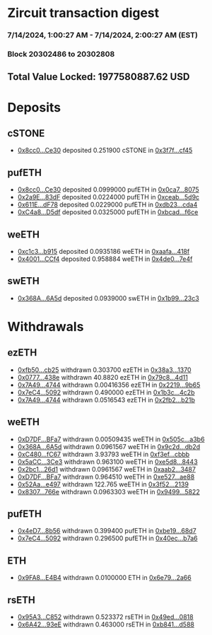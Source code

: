 # Zircuit transaction digest
### 7/14/2024, 1:00:27 AM - 7/14/2024, 2:00:27 AM (EST)
### Block 20302486 to 20302808

## Total Value Locked: 1977580887.62 USD

# Deposits
## cSTONE
- [0x8cc0...Ce30](https://etherscan.io/address/0x8cc0a0C64e75e8082EBCe935EA8F51C9547DCe30) deposited 0.251900 cSTONE in [0x3f7f...cf45](https://etherscan.io/tx/0x8cc0a0C64e75e8082EBCe935EA8F51C9547DCe30)
## pufETH
- [0x8cc0...Ce30](https://etherscan.io/address/0x8cc0a0C64e75e8082EBCe935EA8F51C9547DCe30) deposited 0.0999000 pufETH in [0x0ca7...8075](https://etherscan.io/tx/0x8cc0a0C64e75e8082EBCe935EA8F51C9547DCe30)
- [0x2a9E...83dF](https://etherscan.io/address/0x2a9EE4cd01c03aBcc644035650ab91E5733083dF) deposited 0.0224000 pufETH in [0xceab...5d9c](https://etherscan.io/tx/0x2a9EE4cd01c03aBcc644035650ab91E5733083dF)
- [0x611E...dF78](https://etherscan.io/address/0x611Eb2E5a9575B4a951267A917b370749A86dF78) deposited 0.0229000 pufETH in [0xdb23...cda4](https://etherscan.io/tx/0x611Eb2E5a9575B4a951267A917b370749A86dF78)
- [0xC4a8...D5df](https://etherscan.io/address/0xC4a81E3dAA4f287E800ff2A69Dc76cE52f02D5df) deposited 0.0325000 pufETH in [0xbcad...f6ce](https://etherscan.io/tx/0xC4a81E3dAA4f287E800ff2A69Dc76cE52f02D5df)
## weETH
- [0xc1c3...b915](https://etherscan.io/address/0xc1c3149b8758615Bd14C4A16697B0dbD4914b915) deposited 0.0935186 weETH in [0xaafa...418f](https://etherscan.io/tx/0xc1c3149b8758615Bd14C4A16697B0dbD4914b915)
- [0x4001...CCf4](https://etherscan.io/address/0x400137F99f125146944288e5D93FD8376247CCf4) deposited 0.958884 weETH in [0x4de0...7e4f](https://etherscan.io/tx/0x400137F99f125146944288e5D93FD8376247CCf4)
## swETH
- [0x368A...6A5d](https://etherscan.io/address/0x368A6AF836f33c7e7A5A759C0D0BfBbd9d206A5d) deposited 0.0939000 swETH in [0x1b99...23c3](https://etherscan.io/tx/0x368A6AF836f33c7e7A5A759C0D0BfBbd9d206A5d)
# Withdrawals
## ezETH
- [0xfb50...cb25](https://etherscan.io/address/0xfb5000582e2e659a311cE7A1c0D1F0Bb6Ec0cb25) withdrawn 0.303700 ezETH in [0x38a3...1370](https://etherscan.io/tx/0xfb5000582e2e659a311cE7A1c0D1F0Bb6Ec0cb25)
- [0x0777...438e](https://etherscan.io/address/0x07775091C561A21413D59ED57582BC4899a7438e) withdrawn 40.8820 ezETH in [0x79c8...4d11](https://etherscan.io/tx/0x07775091C561A21413D59ED57582BC4899a7438e)
- [0x7A49...4744](https://etherscan.io/address/0x7A493Be5c2ce014cD049Bf178a1ac0Db1B434744) withdrawn 0.00416356 ezETH in [0x2219...9b65](https://etherscan.io/tx/0x7A493Be5c2ce014cD049Bf178a1ac0Db1B434744)
- [0x7eC4...5092](https://etherscan.io/address/0x7eC4F936d7fA748D8D446E310Ca98ab05F7f5092) withdrawn 0.490000 ezETH in [0x1b3c...4c2b](https://etherscan.io/tx/0x7eC4F936d7fA748D8D446E310Ca98ab05F7f5092)
- [0x7A49...4744](https://etherscan.io/address/0x7A493Be5c2ce014cD049Bf178a1ac0Db1B434744) withdrawn 0.0516543 ezETH in [0x2fb2...b21b](https://etherscan.io/tx/0x7A493Be5c2ce014cD049Bf178a1ac0Db1B434744)
## weETH
- [0xD7DF...BFa7](https://etherscan.io/address/0xD7DF7E085214743530afF339aFC420c7c720BFa7) withdrawn 0.00509435 weETH in [0x505c...a3b6](https://etherscan.io/tx/0xD7DF7E085214743530afF339aFC420c7c720BFa7)
- [0x368A...6A5d](https://etherscan.io/address/0x368A6AF836f33c7e7A5A759C0D0BfBbd9d206A5d) withdrawn 0.0961567 weETH in [0x9c2d...db2d](https://etherscan.io/tx/0x368A6AF836f33c7e7A5A759C0D0BfBbd9d206A5d)
- [0xC480...fC67](https://etherscan.io/address/0xC48007ab7967AB40fC1D2D2e76b33F96d507fC67) withdrawn 3.93793 weETH in [0xf3ef...cbbb](https://etherscan.io/tx/0xC48007ab7967AB40fC1D2D2e76b33F96d507fC67)
- [0x5aCC...3Ce3](https://etherscan.io/address/0x5aCCD75a0CaA1ac978d0Ed84e348807193bA3Ce3) withdrawn 0.963100 weETH in [0xe5d8...8443](https://etherscan.io/tx/0x5aCCD75a0CaA1ac978d0Ed84e348807193bA3Ce3)
- [0x2bc1...26d1](https://etherscan.io/address/0x2bc1600F97331549f1e20eb9979aF96404cF26d1) withdrawn 0.0961567 weETH in [0xaab2...3487](https://etherscan.io/tx/0x2bc1600F97331549f1e20eb9979aF96404cF26d1)
- [0xD7DF...BFa7](https://etherscan.io/address/0xD7DF7E085214743530afF339aFC420c7c720BFa7) withdrawn 0.964510 weETH in [0xe527...ae88](https://etherscan.io/tx/0xD7DF7E085214743530afF339aFC420c7c720BFa7)
- [0x52Aa...e497](https://etherscan.io/address/0x52Aa899454998Be5b000Ad077a46Bbe360F4e497) withdrawn 122.765 weETH in [0x3f52...2139](https://etherscan.io/tx/0x52Aa899454998Be5b000Ad077a46Bbe360F4e497)
- [0x8307...766e](https://etherscan.io/address/0x8307D2F3D6b7493e1b37A0320aDa47CAb44C766e) withdrawn 0.0963303 weETH in [0x9499...5822](https://etherscan.io/tx/0x8307D2F3D6b7493e1b37A0320aDa47CAb44C766e)
## pufETH
- [0x4eD7...8b56](https://etherscan.io/address/0x4eD718cBed23fCb423E5EEa37e22519EBFdE8b56) withdrawn 0.399400 pufETH in [0xbe19...68d7](https://etherscan.io/tx/0x4eD718cBed23fCb423E5EEa37e22519EBFdE8b56)
- [0x7eC4...5092](https://etherscan.io/address/0x7eC4F936d7fA748D8D446E310Ca98ab05F7f5092) withdrawn 0.296500 pufETH in [0x40ec...b7a6](https://etherscan.io/tx/0x7eC4F936d7fA748D8D446E310Ca98ab05F7f5092)
## ETH
- [0x9FA8...E4B4](https://etherscan.io/address/0x9FA82bf6BCFbd93E22cB86Be8504DB59cd5FE4B4) withdrawn 0.0100000 ETH in [0x6e79...2a66](https://etherscan.io/tx/0x9FA82bf6BCFbd93E22cB86Be8504DB59cd5FE4B4)
## rsETH
- [0x95A3...C852](https://etherscan.io/address/0x95A3D06fe7B39399E2edcC31435a235585FeC852) withdrawn 0.523372 rsETH in [0x49ed...0818](https://etherscan.io/tx/0x95A3D06fe7B39399E2edcC31435a235585FeC852)
- [0x6A42...93eE](https://etherscan.io/address/0x6A424ffA8277E6302f89844b43629c9fa84c93eE) withdrawn 0.463000 rsETH in [0xb841...d588](https://etherscan.io/tx/0x6A424ffA8277E6302f89844b43629c9fa84c93eE)
